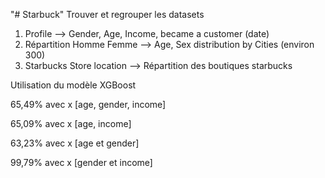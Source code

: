 "# Starbuck" 
Trouver et regrouper les datasets		
1. Profile -->	Gender, Age, Income, became a customer (date)	
2. Répartition Homme Femme -->	Age, Sex distribution by Cities (environ 300)	
3. Starbucks Store location -->	Répartition des boutiques starbucks

Utilisation du modèle XGBoost

65,49% avec x [age, gender, income]

65,09% avec x [age, income]

63,23% avec x [age et gender]

99,79% avec x [gender et income]
